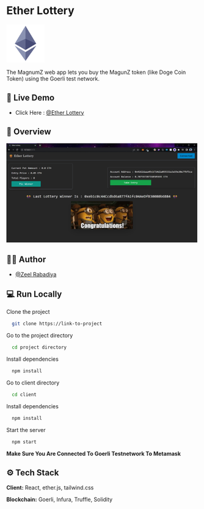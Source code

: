 # Ether Lottery
<img src="./client/public/eth.png" width="100">

The MagnumZ web app lets you buy the MagunZ token (like Doge Coin Token) using the Goerli test network.

## 🚀 Live Demo

- Click Here : [@Ether Lottery](https://ether-lottery.netlify.app/)

## 👀 Overview

<img src="./client/public/ss.png" width="500">



## 🧑‍💻 Author

- [@Zeel Rabadiya](https://www.github.com/l33Z)

## 💻 Run Locally

Clone the project

```bash
  git clone https://link-to-project
```

Go to the project directory

```bash
  cd project directory
```

Install dependencies

```bash
  npm install
```

Go to client directory

```bash
  cd client
```
Install dependencies

```bash
  npm install
```
Start the server
```bash
  npm start
```
**Make Sure You Are Connected To Goerli Testnetwork To Metamask**


## ⚙️ Tech Stack

**Client:** React, ether.js, tailwind.css

**Blockchain:** Goerli, Infura, Truffle, Solidity